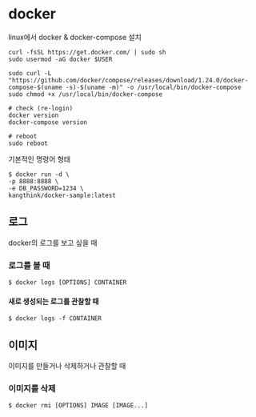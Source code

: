# docker
linux에서 docker & docker-compose 설치
```
curl -fsSL https://get.docker.com/ | sudo sh
sudo usermod -aG docker $USER

sudo curl -L "https://github.com/docker/compose/releases/download/1.24.0/docker-compose-$(uname -s)-$(uname -m)" -o /usr/local/bin/docker-compose
sudo chmod +x /usr/local/bin/docker-compose

# check (re-login)
docker version
docker-compose version

# reboot
sudo reboot
```

기본적인 명령어 형태
```script
$ docker run -d \
-p 8888:8888 \
-e DB_PASSWORD=1234 \
kangthink/docker-sample:latest
```
## 로그
docker의 로그를 보고 싶을 때

### 로그를 볼 때
```
$ docker logs [OPTIONS] CONTAINER
 ```

#### 새로 생성되는 로그를 관찰할 때
```
$ docker logs -f CONTAINER
 ```

## 이미지
이미지를 만들거나 삭제하거나 관찰할 때

### 이미지를 삭제
```
$ docker rmi [OPTIONS] IMAGE [IMAGE...]
```
